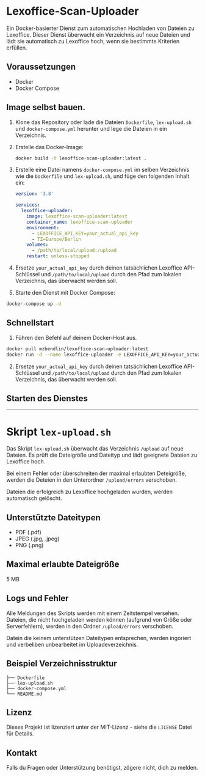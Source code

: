 # Lexoffice-Scan-Uploader

Ein Docker-basierter Dienst zum automatischen Hochladen von Dateien zu Lexoffice. Dieser Dienst überwacht ein Verzeichnis auf neue Dateien und lädt sie automatisch zu Lexoffice hoch, wenn sie bestimmte Kriterien erfüllen.

## Voraussetzungen

- Docker
- Docker Compose

## Image selbst bauen.

1. Klone das Repository oder lade die Dateien `Dockerfile`, `lex-upload.sh` und `docker-compose.yml` herunter und lege die Dateien in ein Verzeichnis.

2. Erstelle das Docker-Image:

    ```sh
    docker build -t lexoffice-scan-uploader:latest .
    ```

3. Erstelle eine Datei namens `docker-compose.yml` im selben Verzeichnis wie die `Dockerfile` und `lex-upload.sh`, und füge den folgenden Inhalt ein:

    ```yaml
    version: '3.8'

    services:
      lexoffice-uploader:
        image: lexoffice-scan-uploader:latest
        container_name: lexoffice-scan-uploader
        environment:
          - LEXOFFICE_API_KEY=your_actual_api_key
          - TZ=Europe/Berlin
        volumes:
          - /path/to/local/upload:/upload
        restart: unless-stopped
    ```

4. Ersetze `your_actual_api_key` durch deinen tatsächlichen Lexoffice API-Schlüssel und `/path/to/local/upload` durch den Pfad zum lokalen Verzeichnis, das überwacht werden soll.

5. Starte den Dienst mit Docker Compose:

```sh
docker-compose up -d
```

## Schnellstart

1. Führen den Befehl auf deinem Docker-Host aus.
```sh
docker pull mzbendlin/lexoffice-scan-uploader:latest
docker run -d --name lexoffice-uploader -e LEXOFFICE_API_KEY=your_actual_api_key -e TZ=Europe/Berlin -v /path/to/local/upload:/upload mz-bendlin/lexoffice-scan-uploader
```

2. Ersetze `your_actual_api_key` durch deinen tatsächlichen Lexoffice API-Schlüssel und `/path/to/local/upload` durch den Pfad zum lokalen Verzeichnis, das überwacht werden soll.
## Starten des Dienstes

* * *
# Skript `lex-upload.sh`

Das Skript `lex-upload.sh` überwacht das Verzeichnis `/upload` auf neue Dateien. Es prüft die Dateigröße und Dateityp und lädt geeignete Dateien zu Lexoffice hoch.

Bei einem Fehler oder überschreiten der maximal erlaubten Deteigröße, werden die Deteien in den Unterordner `/upload/errors` verschoben.

Dateien die erfolgreich zu Lexoffice hochgeladen wurden, werden automatisch gelöscht.

## Unterstützte Dateitypen

- PDF (.pdf)
- JPEG (.jpg, .jpeg)
- PNG (.png)

## Maximal erlaubte Dateigröße

5 MB

## Logs und Fehler

Alle Meldungen des Skripts werden mit einem Zeitstempel versehen. Dateien, die nicht hochgeladen werden können (aufgrund von Größe oder Serverfehlern), werden in den Ordner `/upload/errors` verschoben.

Datein die keinem unterstützen Dateitypen entsprechen, werden ingoriert und verbeliben unbearbeitet im Uploadeverzeichnis.

## Beispiel Verzeichnisstruktur

```.
├── Dockerfile
├── lex-upload.sh
├── docker-compose.yml
└── README.md
````

## Lizenz

Dieses Projekt ist lizenziert unter der MIT-Lizenz - siehe die `LICENSE` Datei für Details.

## Kontakt

Falls du Fragen oder Unterstützung benötigst, zögere nicht, dich zu melden.
